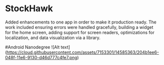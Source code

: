 # StockHawk

Added enhancements to one app in order to make it production ready. The work included ensuring errors were handled gracefully, building a widget for the home screen, adding support for screen readers, optimizations for localization, and data visualization via a library.

#Android Nanodegree
![Alt text] (https://cloud.githubusercontent.com/assets/7153301/14585363/204b1ee6-048f-11e6-9130-d46d777c4fe7.png)
